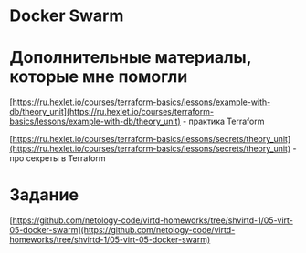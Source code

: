 # Docker Swarm




# Дополнительные материалы, которые мне помогли

[https://ru.hexlet.io/courses/terraform-basics/lessons/example-with-db/theory_unit](https://ru.hexlet.io/courses/terraform-basics/lessons/example-with-db/theory_unit) - практика Terraform

[https://ru.hexlet.io/courses/terraform-basics/lessons/secrets/theory_unit](https://ru.hexlet.io/courses/terraform-basics/lessons/secrets/theory_unit) - про секреты в Terraform




# Задание
[https://github.com/netology-code/virtd-homeworks/tree/shvirtd-1/05-virt-05-docker-swarm](https://github.com/netology-code/virtd-homeworks/tree/shvirtd-1/05-virt-05-docker-swarm)


